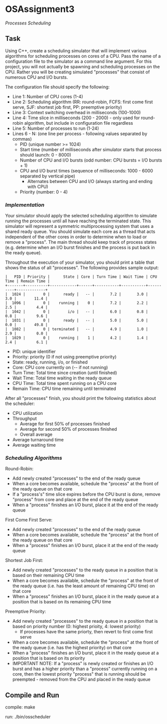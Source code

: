 # OSAssignment3
*Processes Scheduling*

## Task

Using C++, create a scheduling simulator that will implement various algorithms for scheduling processes on cores of a CPU. Pass the name of a configuration file to the simulator as a command line argument. For this project, you will not actually be spawning and scheduling processes on the CPU. Rather you will be creating simulated "processes" that consist of numerous CPU and I/O bursts.

The configuration file should specify the following:

  -  Line 1: Number of CPU cores (1-4)
  -  Line 2: Scheduling algorithm (RR: round-robin, FCFS: first come first serve, SJF: shortest job first, PP: preemptive priority)
  -  Line 3: Context switching overhead in milliseconds (100-1000)
  -  Line 4: Time slice in milliseconds (200 - 2000) - only used for round-robin algorithm, but include in configuration file regardless
  -  Line 5: Number of processes to run (1-24)
  -  Lines 6 - N: (one line per process - following values separated by commas)
      -  PID (unique number >= 1024)
      -  Start time (number of milliseconds after simulator starts that process should launch: 0 - 8000)
      -  Number of CPU and I/O bursts (odd number: CPU bursts = I/O bursts + 1)
      -  CPU and I/O burst times (sequence of milliseconds: 1000 - 6000 separated by vertical pipe)
          -  Alternates between CPU and I/O (always starting and ending with CPU)
      -  Priority (number: 0 - 4)

### *Implementation*

Your simulator should apply the selected scheduling algorithm to simulate running the processes until all have reaching the terminated state. This simulator will represent a symmetric multiprocessing system that uses a shared ready queue. You should simulate each core as a thread that acts independent of the other cores in order to determine when to load or remove a "process". The main thread should keep track of process states (e.g. determine when an I/O burst finishes and the process is put back in the ready queue).

Throughout the execution of your simulator, you should print a table that shows the status of all "processes". The following provides sample output:

```
|   PID | Priority |      State | Core | Turn Time | Wait Time | CPU Time | Remain Time |
+-------+----------+------------+------+-----------+-----------+----------+-------------+
|  1024 |        0 |      ready |   -- |       7.2 |       3.0 |      3.0 |        11.4 |
|  1096 |        0 |    running |    0 |       7.2 |       2.2 |      2.5 |         4.4 |
|  1042 |        0 |        i/o |   -- |       6.0 |       0.8 |      0.8 |         9.6 |
|  1031 |        0 |      ready |   -- |       5.0 |       5.0 |      0.0 |        49.8 |
|  1082 |        0 | terminated |   -- |       4.9 |       1.0 |      2.9 |         0.0 |
|  1029 |        0 |    running |    1 |       4.2 |       1.4 |      2.4 |         6.1 |
```

  -  PID: unique identifier
  -  Priority: priority (0 if not using preemptive priority)
  -  State: ready, running, i/o, or finished
  -  Core: CPU core currently on (-- if not running)
  -  Turn Time: Total time since creation (until finished)
  -  Wait Time: Total time waiting in the ready queue
  -  CPU Time: Total time spent running on a CPU core
  -  Remain Time: CPU time remaining until terminated
  
After all "processes" finish, you should print the following statistics about the scheduler:

  -  CPU utilization
  -  Throughput
      -  Average for first 50% of processes finished
      -  Average for second 50% of processes finished
      -  Overall average
  -  Average turnaround time
  -  Average waiting time

### *Scheduling Algorithms*

Round-Robin:
  -  Add newly created "processes" to the end of the ready queue
  -  When a core becomes available, schedule the "process" at the front of the ready queue on that core 
  -  If a "process's" time slice expires before the CPU burst is done, remove "process" from core and place at the end of the ready queue
  -  When a "process" finishes an I/O burst, place it at the end of the ready queue
  
First Come First Serve:
  -  Add newly created "processes" to the end of the ready queue
  -  When a core becomes available, schedule the "process" at the front of the ready queue on that core 
  -  When a "process" finishes an I/O burst, place it at the end of the ready queue
  
Shortest Job First:
  -  Add newly created "processes" to the ready queue in a position that is based on their remaining CPU time
  -  When a core becomes available, schedule the "process" at the front of the ready queue (i.e. has the least amount of remaining CPU time) on that core 
  -  When a "process" finishes an I/O burst, place it in the ready queue at a position that is based on its remaining CPU time
  
Preemptive Priority:
  -  Add newly created "processes" to the ready queue in a position that is based on priority number (0: highest prioity, 4: lowest priority)
      -  If processes have the same priorty, then revert to first come first serve
  -  When a core becomes available, schedule the "process" at the front of the ready queue (i.e. has the highest priority) on that core
  -  When a "process" finishes an I/O burst, place it in the ready queue at a position that is based on its priority
  -  IMPORTANT NOTE: If a "process" is newly created or finishes an I/O burst and has a higher priority than a "process" currently running on a core, then the lowest priority "process" that is running should be preempted - removed from the CPU and placed in the ready queue

## Compile and Run

compile: make

run: ./bin/osscheduler *<fileName>*
